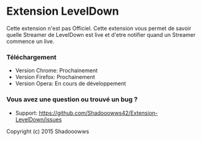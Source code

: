 ﻿# Extension LevelDown
Cette extension n'est pas Officiel.
Cette extension vous permet de savoir quelle Streamer de LevelDown est live et d'etre notifier quand un Streamer commence un live.
### Téléchargement
* Version Chrome: Prochainement
* Version Firefox: Prochainement
* Version Opera: En cours de développement

### Vous avez une question ou trouvé un bug ?
* Support: https://github.com/Shadooowws42/Extension-LevelDown/issues

Copyright (c) 2015 Shadooowws